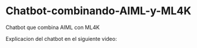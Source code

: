 # Chatbot-combinando-AIML-y-ML4K

Chatbot que combina AIML con ML4K

Explicacion del chatbot en el siguiente video: 
